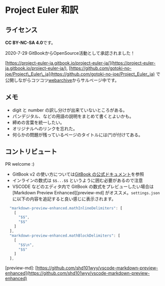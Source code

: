 # Project Euler 和訳

## ライセンス

**CC BY-NC-SA 4.0**です。

2020-7-29 GitBookからOpenSource活動として承認されました！

[https://project-euler-ja.gitbook.io/project-euler-ja/](https://project-euler-ja.gitbook.io/project-euler-ja/), [https://github.com/gotoki-no-joe/Project\_Euler\_ja](https://github.com/gotoki-no-joe/Project_Euler_ja) で公開しながらコツコツ[webarchive](https://web.archive.org/web/20161030010432/http://odz.sakura.ne.jp/projecteuler/index.php?Project%20Euler)からサルベージ中です。

## メモ

* digit と number の訳し分けが出来ていないところがある。
* パンデジタル、などの用語の説明をまとめて書くとよいかも。
* 締めの言葉を統一したい。
* オリジナルへのリンクを忘れた。
* 何らかの問題が残っているページのタイトルには\(\*\)が付けてある。

## コントリビュート

PR welcome :\)

* GitBook v2 の使い方については[GitBook の公式ドキュメント](https://docs.gitbook.com/)を参照
* インラインの数式は `$$...$$` というように囲む必要があるので注意
* VSCODE などのエディタ内で GitBook の数式をプレビューしたい場合は \[Markdown Preview Enhanced\]\[preview-md\] がオススメ。`settings.json` に以下の内容を追記すると良い感じに表示されます。

```javascript
  "markdown-preview-enhanced.mathInlineDelimiters": [
    [
      "$$",
      "$$"
    ]
  ],
  "markdown-preview-enhanced.mathBlockDelimiters": [
    [
      "$$\n",
      "$$"
    ]
  ],
```

\[preview-md\]: [https://github.com/shd101wyy/vscode-markdown-preview-enhanced](https://github.com/shd101wyy/vscode-markdown-preview-enhanced)

